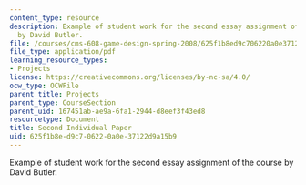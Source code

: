 ```yaml
---
content_type: resource
description: Example of student work for the second essay assignment of the course
  by David Butler.
file: /courses/cms-608-game-design-spring-2008/625f1b8ed9c706220a0e37122d9a15b9_butler2.pdf
file_type: application/pdf
learning_resource_types:
- Projects
license: https://creativecommons.org/licenses/by-nc-sa/4.0/
ocw_type: OCWFile
parent_title: Projects
parent_type: CourseSection
parent_uid: 167451ab-ae9a-6fa1-2944-d8eef3f43ed8
resourcetype: Document
title: Second Individual Paper
uid: 625f1b8e-d9c7-0622-0a0e-37122d9a15b9
---
```

Example of student work for the second essay assignment of the course by David Butler.